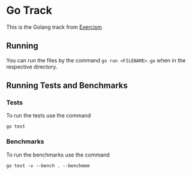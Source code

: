 # Go Track

This is the Golang track from [Exercism](https://exercism.io/go)

## Running

You can run the files by the command ```go run <FILENAME>.go``` when in the respective directory.

## Running Tests and Benchmarks
### Tests
To run the tests use the command
```
go test
```
### Benchmarks
To run the benchmarks use the command
```
go test -v --bench . --benchmem
```
